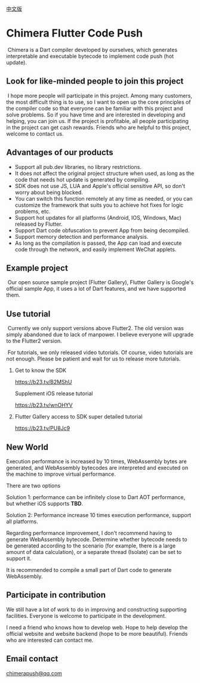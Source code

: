 [中文版](./ReadMe_ZH.md)

# Chimera Flutter Code Push

​		Chimera is a Dart compiler developed by ourselves, which generates interpretable and executable bytecode to implement code push (hot update).

## Look for like-minded people to join this project

​		I hope more people will participate in this project. Among many customers, the most difficult thing is to use, so I want to open up the core principles of the compiler code so that everyone can be familiar with this project and solve problems. So if you have time and are interested in developing and helping, you can join us. If the project is profitable, all people participating in the project can get cash rewards. Friends who are helpful to this project, welcome to contact us.

## Advantages of our products

- Support all pub.dev libraries, no library restrictions.
- It does not affect the original project structure when used, as long as the code that needs hot update is generated by compiling.
- SDK does not use JS, LUA and Apple's official sensitive API, so don't worry about being blocked.
- You can switch this function remotely at any time as needed, or you can customize the framework that suits you to achieve hot fixes for logic problems, etc.
- Support hot updates for all platforms (Android, IOS, Windows, Mac) released by Flutter.
- Support Dart code obfuscation to prevent App from being decompiled.
- Support memory detection and performance analysis.
- As long as the compilation is passed, the App can load and execute code through the network, and easily implement WeChat applets.

## Example project

​	Our open source sample project (Flutter Gallery), Flutter Gallery is Google's official sample App, it uses a lot of Dart features, and we have supported them.


## Use tutorial

​		Currently we only support versions above Flutter2. The old version was simply abandoned due to lack of manpower. I believe everyone will upgrade to the Flutter2 version.

​		For tutorials, we only released video tutorials. Of course, video tutorials are not enough. Please be patient and wait for us to release more tutorials.

1. Get to know the SDK

    https://b23.tv/B2MShU

    Supplement iOS release tutorial

    https://b23.tv/wnOHYV

2. Flutter Gallery access to SDK super detailed tutorial

   https://b23.tv/PU8Jc9

## New World

Execution performance is increased by 10 times, WebAssembly bytes are generated, and WebAssembly bytecodes are interpreted and executed on the 
machine to improve virtual performance.

There are two options

Solution 1: performance can be infinitely close to Dart AOT performance, but whether iOS supports **TBD**.

Solution 2: Performance increase 10 times execution performance, support all platforms.

Regarding performance improvement, I don't recommend having to generate WebAssembly bytecode. Determine whether bytecode needs to be generated according to the scenario (for example, there is a large amount of data calculation), or a separate thread (Isolate) can be set to support it.

It is recommended to compile a small part of Dart code to generate WebAssembly.


## Participate in contribution

We still have a lot of work to do in improving and constructing supporting facilities. Everyone is welcome to participate in the development.

I need a friend who knows how to develop web. Hope to help develop the official website and website backend (hope to be more beautiful). Friends who are interested can contact me.

## Email contact
chimerapush@qq.com


